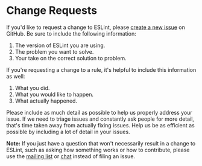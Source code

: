 # Change Requests

If you'd like to request a change to ESLint, please [create a new issue](https://github.com/eslint/eslint/issues/new?template=CHANGE.md) on GitHub. Be sure to include the following information:

1. The version of ESLint you are using.
1. The problem you want to solve.
1. Your take on the correct solution to problem.

If you're requesting a change to a rule, it's helpful to include this information as well:

1. What you did.
1. What you would like to happen.
1. What actually happened.

Please include as much detail as possible to help us properly address your issue. If we need to triage issues and constantly ask people for more detail, that's time taken away from actually fixing issues. Help us be as efficient as possible by including a lot of detail in your issues.

**Note:** If you just have a question that won't necessarily result in a change to ESLint, such as asking how something works or how to contribute, please use the [mailing list](https://groups.google.com/group/eslint) or [chat](https://eslint.org/chat) instead of filing an issue.
